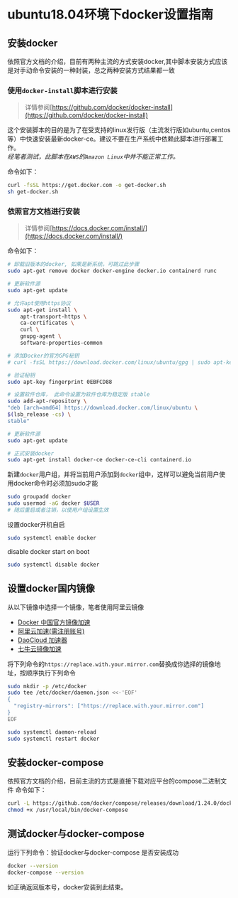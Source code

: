 # ubuntu18.04环境下docker设置指南
[^_^]: # (url:ubuntu-docker-setup)
[^_^]: # (tag:#tech,note,setup,docker)
[^_^]: # (excerpt:在ubuntu18.04下安装docker和docker-compose)

## 安装docker

依照官方文档的介绍，目前有两种主流的方式安装docker,其中脚本安装方式应该是对手动命令安装的一种封装，总之两种安装方式结果都一致

### 使用`docker-install`脚本进行安装

> 详情参阅[https://github.com/docker/docker-install](https://github.com/docker/docker-install)

这个安装脚本的目的是为了在受支持的linux发行版（主流发行版如ubuntu,centos等）中快速安装最新docker-ce。建议不要在生产系统中依赖此脚本进行部署工作。  
*经笔者测试，此脚本在`AWS`的`Amazon Linux`中并不能正常工作。*

命令如下：

```bash
curl -fsSL https://get.docker.com -o get-docker.sh
sh get-docker.sh
```

### 依照官方文档进行安装

> 详情参阅[https://docs.docker.com/install/](https://docs.docker.com/install/)

命令如下：

```bash
# 卸载旧版本的docker, 如果是新系统，可跳过此步骤
sudo apt-get remove docker docker-engine docker.io containerd runc

# 更新软件源
sudo apt-get update

# 允许apt使用https协议
sudo apt-get install \
    apt-transport-https \
    ca-certificates \
    curl \
    gnupg-agent \
    software-properties-common

# 添加Docker的官方GPG秘钥
# curl -fsSL https://download.docker.com/linux/ubuntu/gpg | sudo apt-key add -

# 验证秘钥
sudo apt-key fingerprint 0EBFCD88

# 设置软件仓库， 此命令设置为软件仓库为稳定版 stable
sudo add-apt-repository \
"deb [arch=amd64] https://download.docker.com/linux/ubuntu \
$(lsb_release -cs) \
stable"

# 更新软件源
sudo apt-get update

# 正式安装docker
sudo apt-get install docker-ce docker-ce-cli containerd.io
```

新建`docker`用户组，并将当前用户添加到`docker`组中，这样可以避免当前用户使用docker命令时必须加sudo才能

```bash
sudo groupadd docker
sudo usermod -aG docker $USER
# 随后重启或者注销，以使用户组设置生效
```

设置docker开机自启

```bash
sudo systemctl enable docker
```

disable docker start on boot

```bash
sudo systemctl disable docker
```

## 设置docker国内镜像

从以下镜像中选择一个镜像，笔者使用阿里云镜像

- [Docker 中国官方镜像加速](https://www.docker-cn.com/registry-mirror)
- [阿里云加速(需注册账号)](https://cr.console.aliyun.com/cn-hangzhou/mirrors)
- [DaoCloud 加速器](https://www.daocloud.io/mirror)
- [七牛云镜像加速](https://kirk-enterprise.github.io/hub-docs/#/user-guide/mirror)

将下列命令的`https://replace.with.your.mirror.com`替换成你选择的镜像地址，按顺序执行下列命令

```bash
sudo mkdir -p /etc/docker
sudo tee /etc/docker/daemon.json <<-'EOF'
{
  "registry-mirrors": ["https://replace.with.your.mirror.com"]
}
EOF

sudo systemctl daemon-reload
sudo systemctl restart docker
```

## 安装docker-compose

依照官方文档的介绍，目前主流的方式是直接下载对应平台的compose二进制文件
命令如下：

```bash
curl -L https://github.com/docker/compose/releases/download/1.24.0/docker-compose-`uname -s`-`uname -m` -o /usr/local/bin/docker-compose
chmod +x /usr/local/bin/docker-compose
```

## 测试docker与docker-compose

运行下列命令：验证docker与docker-compose 是否安装成功

```bash
docker --version
docker-compose --version
```

如正确返回版本号，docker安装到此结束。
